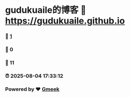 # gudukuaile的博客 :link: https://gudukuaile.github.io 
### :page_facing_up: [1](https://gudukuaile.github.io/tag.html) 
### :speech_balloon: 0 
### :hibiscus: 11 
### :alarm_clock: 2025-08-04 17:33:12 
### Powered by :heart: [Gmeek](https://github.com/Meekdai/Gmeek)
